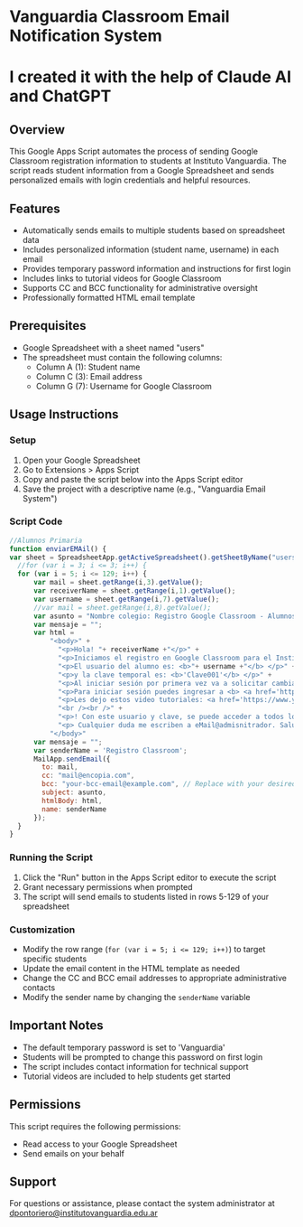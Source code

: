 # Vanguardia Classroom Email Notification System

# I created it with the help of Claude AI and ChatGPT

## Overview
This Google Apps Script automates the process of sending Google Classroom registration information to students at Instituto Vanguardia. The script reads student information from a Google Spreadsheet and sends personalized emails with login credentials and helpful resources.

## Features
- Automatically sends emails to multiple students based on spreadsheet data
- Includes personalized information (student name, username) in each email
- Provides temporary password information and instructions for first login
- Includes links to tutorial videos for Google Classroom
- Supports CC and BCC functionality for administrative oversight
- Professionally formatted HTML email template

## Prerequisites
- Google Spreadsheet with a sheet named "users"
- The spreadsheet must contain the following columns:
  - Column A (1): Student name
  - Column C (3): Email address
  - Column G (7): Username for Google Classroom

## Usage Instructions

### Setup
1. Open your Google Spreadsheet
2. Go to Extensions > Apps Script
3. Copy and paste the script below into the Apps Script editor
4. Save the project with a descriptive name (e.g., "Vanguardia Email System")

### Script Code
```javascript
//Alumnos Primaria
function enviarEMAil() {
var sheet = SpreadsheetApp.getActiveSpreadsheet().getSheetByName("users");
  //for (var i = 3; i <= 3; i++) {
  for (var i = 5; i <= 129; i++) {  
      var mail = sheet.getRange(i,3).getValue();
      var receiverName = sheet.getRange(i,1).getValue();
      var username = sheet.getRange(i,7).getValue();
      //var mail = sheet.getRange(i,8).getValue();
      var asunto = "Nombre colegio: Registro Google Classroom - Alumnos";
      var mensaje = "";
      var html =  
          "<body>" + 
            "<p>Hola! "+ receiverName +"</p>" +
            "<p>Iniciamos el registro en Google Classroom para el Instituto. </p>" +
            "<p>El usuario del alumno es: <b>"+ username +"</b> </p>" +
            "<p>y la clave temporal es: <b>'Clave001'</b> </p>" +
            "<p>Al iniciar sesión por primera vez va a solicitar cambiarla.</p>" +
            "<p>Para iniciar sesión puedes ingresar a <b> <a href='https://classroom.google.com'> https://classroom.google.com</a> (o en cualquier lugar de la plataforma google)</b>.</p>" +
            "<p>Les dejo estos video tutoriales: <a href='https://www.youtube.com/watch?v=CaCdjU0hbw4'> https://www.youtube.com/watch?v=CaCdjU0hbw4 </a> y <a href='https://www.youtube.com/watch?v=ChBL1Qx-PX8&list=PLbhVGsFX6U72bR_r4VBS_mWwEf0DTZk2M'> https://www.youtube.com/watch?v=ChBL1Qx-PX8&list=PLbhVGsFX6U72bR_r4VBS_mWwEf0DTZk2M </a>.</p>" +
            "<br /><br />" +
            "<p>! Con este usuario y clave, se puede acceder a todos los servicios de Google. Incluso bajar la App Google Classroom al celular</p>" +
            "<p> Cualquier duda me escriben a eMail@admisnitrador. Saludos!</p>" +
          "</body>"    
      var mensaje = "";
      var senderName = 'Registro Classroom';
      MailApp.sendEmail({
        to: mail,
        cc: "mail@encopia.com",
        bcc: "your-bcc-email@example.com", // Replace with your desired BCC email
        subject: asunto,
        htmlBody: html,
        name: senderName
      });
  }
}
```

### Running the Script
1. Click the "Run" button in the Apps Script editor to execute the script
2. Grant necessary permissions when prompted
3. The script will send emails to students listed in rows 5-129 of your spreadsheet

### Customization
- Modify the row range (`for (var i = 5; i <= 129; i++)`) to target specific students
- Update the email content in the HTML template as needed
- Change the CC and BCC email addresses to appropriate administrative contacts
- Modify the sender name by changing the `senderName` variable

## Important Notes
- The default temporary password is set to 'Vanguardia'
- Students will be prompted to change this password on first login
- The script includes contact information for technical support
- Tutorial videos are included to help students get started

## Permissions
This script requires the following permissions:
- Read access to your Google Spreadsheet
- Send emails on your behalf

## Support
For questions or assistance, please contact the system administrator at dpontoriero@institutovanguardia.edu.ar
